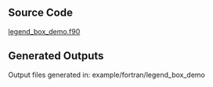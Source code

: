 ## Source Code

[legend_box_demo.f90](https://github.com/lazy-fortran/fortplot/blob/main/example/fortran/legend_box_demo/legend_box_demo.f90)
## Generated Outputs

Output files generated in: example/fortran/legend_box_demo
